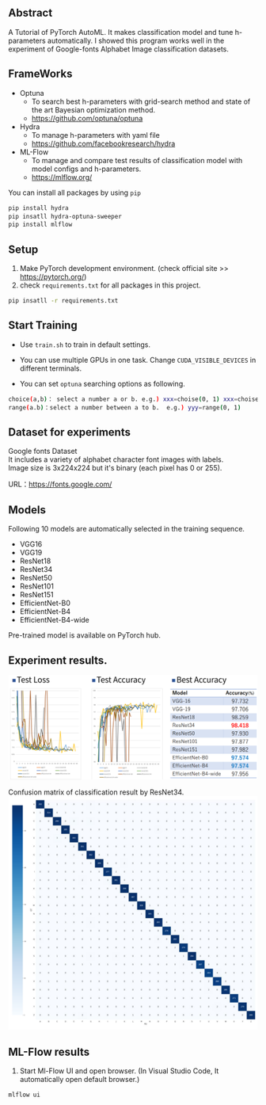 ## Abstract

A Tutorial of PyTorch AutoML. It makes classification model and tune h-parameters automatically. I showed this program works well in the experiment of Google-fonts Alphabet Image classification datasets.  



## FrameWorks

- Optuna
  - To search best h-parameters with grid-search method and state of the art Bayesian optimization method.
  - https://github.com/optuna/optuna
- Hydra
  - To manage h-parameters with yaml file
  - https://github.com/facebookresearch/hydra
- ML-Flow
  - To manage and compare test results of classification model with model configs and h-parameters.
  - https://mlflow.org/



You can install all packages by using `pip` 

```bash
pip install hydra
pip insatll hydra-optuna-sweeper
pip install mlflow
```



## Setup 

1. Make PyTorch development environment. (check official site >> https://pytorch.org/)
2. check `requirements.txt` for all packages in this project.

```bash
pip insatll -r requirements.txt
```



## Start Training

- Use `train.sh` to train in default settings.

- You can use multiple GPUs in one task. Change `CUDA_VISIBLE_DEVICES` in different terminals.  
- You can set `optuna` searching options as following. 

```bash
choice(a,b)： select a number a or b. e.g.) xxx=choise(0, 1) xxx=choise([1,1], [-1,1])
range(a.b)：select a number between a to b.  e.g.) yyy=range(0, 1)  
```

## Dataset for experiments
Google fonts Dataset  
It includes a variety of alphabet character font images with labels.  
Image size is 3x224x224 but it's binary (each pixel has 0 or 255).  
  
URL：https://fonts.google.com/  
  
  
  
  
## Models
Following 10 models are automatically selected in the training sequence.
- VGG16
- VGG19
- ResNet18
- ResNet34
- ResNet50
- ResNet101
- ResNet151
- EfficientNet-B0
- EfficientNet-B4
- EfficientNet-B4-wide
  
Pre-trained model is available on PyTorch hub.  
  
  
  
## Experiment results.
![result](results/res.png)
  
Confusion matrix of classification result by ResNet34.
![matrix](results/mat.png)
  
  
  
  
## ML-Flow results
1. Start Ml-Flow UI and open browser. (In Visual Studio Code, It automatically open default browser.)

```bash
mlflow ui
```




